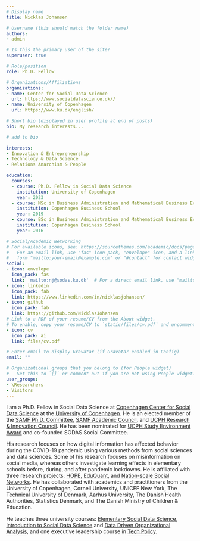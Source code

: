 ```yaml
---
# Display name
title: Nicklas Johansen

# Username (this should match the folder name)
authors:
- admin

# Is this the primary user of the site?
superuser: true

# Role/position
role: Ph.D. Fellow

# Organizations/Affiliations
organizations:
- name: Center for Social Data Science
  url: https://www.socialdatascience.dk//
- name: University of Copenhagen
  url: https://www.ku.dk/english/

# Short bio (displayed in user profile at end of posts)
bio: My research interests...

# add to bio

interests:
- Innovation & Entrepreneurship
- Technology & Data Science
- Relations Anarchism & People

education:
  courses:
  - course: Ph.D. Fellow in Social Data Science
    institution: University of Copenhagen
    year: 2023
  - course: MSc in Business Administration and Mathematical Business Economics
    institution: Copenhagen Business School
    year: 2019
  - course: BSc in Business Administration and Mathematical Business Economics
    institution: Copenhagen Business School
    year: 2016

# Social/Academic Networking
# For available icons, see: https://sourcethemes.com/academic/docs/page-builder/#icons
#   For an email link, use "fas" icon pack, "envelope" icon, and a link in the
#   form "mailto:your-email@example.com" or "#contact" for contact widget.
social:
- icon: envelope
  icon_pack: fas
  link: 'mailto:nj@sodas.ku.dk'  # For a direct email link, use "mailto:nj@sodas.ku.dk".
- icon: linkedin
  icon_pack: fab
  link: https://www.linkedin.com/in/nicklasjohansen/
- icon: github
  icon_pack: fab
  link: https://github.com/NicklasJohansen
# Link to a PDF of your resume/CV from the About widget.
# To enable, copy your resume/CV to `static/files/cv.pdf` and uncomment the lines below.
- icon: cv
  icon_pack: ai
  link: files/cv.pdf

# Enter email to display Gravatar (if Gravatar enabled in Config)
email: ""

# Organizational groups that you belong to (for People widget)
#   Set this to `[]` or comment out if you are not using People widget.
user_groups:
- \Researchers
- Visitors
---
```


I am a Ph.D. Fellow in Social Data Science at [Copenhagen Center for Social Data Science](https://www.socialdatascience.dk//) at the [University of Copenhagen](https://www.ku.dk/english/). He is an elected member of the [SAMF Ph.D. Committee](https://socialsciences.ku.dk/faculty/organisation/councils_and_committees/phd_study_committee/), [SAMF Academic Council](https://socialsciences.ku.dk/faculty/organisation/councils_and_committees/academic_council/), and [UCPH Research & Innovation Council](https://fi.ku.dk/english/kufir/). He has been nominated for [UCPH Study Environment Award](https://aarsfest.ku.dk/english/2022/study-environment-award/) and co-founded SODAS Social Committee.

His research focuses on how digital information has affected behavior during the COVID-19 pandemic using various methods from social sciences and data sciences. Some of his research focuses on misinformation on social media, whereas others investigate learning effects in elementary schools before, during, and after pandemic lockdowns. He is affiliated with three research projects: [HOPE](https://politicalscience.ku.dk/research/projects/hope/), [EduQuant](https://www.economics.ku.dk/research/externally-funded-research_new/uddankvant/), and [Nation-scale Social Networks](https://sodas.ku.dk/projects/nation-scale-social-networks/). He has collaborated with academics and practitioners from the University of Copenhagen, Cornell University, UNICEF New York, The Technical
University of Denmark, Aarhus University, The Danish Health Authorities, Statistics Denmark, and The Danish Ministry of Children & Education.

He teaches three university courses: [Elementary Social Data Science](https://kurser.ku.dk/course/ASDK20002U), [Introduction to Social Data Science](https://isdsucph.github.io/isds2021) and [Data Driven Organizational Analysis](https://nicklasjohansen.github.io/DO2021/), and one executive leadership course in [Tech Policy](https://www.socialdatascience.dk/tech-policy).